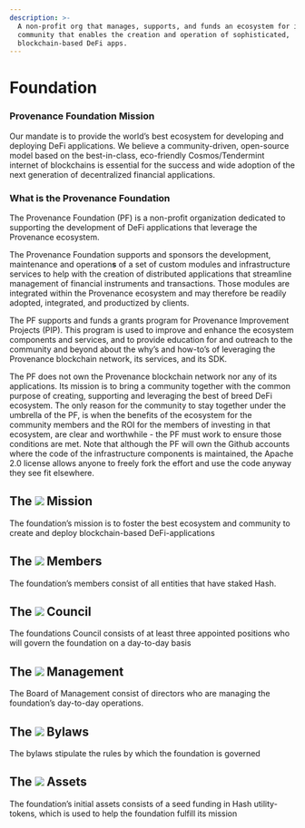 ```yaml
---
description: >-
  A non-profit org that manages, supports, and funds an ecosystem for its
  community that enables the creation and operation of sophisticated,
  blockchain-based DeFi apps.
---
```


# Foundation

### **Provenance Foundation Mission**

Our mandate is to provide the world’s best ecosystem for developing and deploying DeFi applications. We believe a community-driven, open-source model based on the best-in-class, eco-friendly Cosmos/Tendermint internet of blockchains is essential for the success and wide adoption of the next generation of decentralized financial applications.

### **What is the Provenance Foundation**

The Provenance Foundation \(PF\) is a non-profit organization dedicated to supporting the development of DeFi applications that leverage the Provenance ecosystem.

The Provenance Foundation supports and sponsors the development, maintenance and operation**s** of a set of custom modules and infrastructure services to help with the creation of distributed applications that streamline management of financial instruments and transactions. Those modules are integrated within the Provenance ecosystem and may therefore be readily adopted, integrated, and productized by clients.

The PF supports and funds a grants program for Provenance Improvement Projects \(PIP\). This program is used to improve and enhance the ecosystem components and services, and to provide education for and outreach to the community and beyond about the why’s and how-to’s of leveraging the Provenance blockchain network, its services, and its SDK.

The PF does not own the Provenance blockchain network nor any of its applications. Its mission is to bring a community together with the common purpose of creating, supporting and leveraging the best of breed DeFi ecosystem. The only reason for the community to stay together under the umbrella of the PF, is when the benefits of the ecosystem for the community members and the ROI for the members of investing in that ecosystem, are clear and worthwhile - the PF must work to ensure those conditions are met. Note that although the PF will own the Github accounts where the code of the infrastructure components is maintained, the Apache 2.0 license allows anyone to freely fork the effort and use the code anyway they see fit elsewhere.

## **The** ![](https://lh3.googleusercontent.com/4PfoUGEiGWy4psIrXQ66shKmcBC5-cBJa_MsXueU1tDqKmgIXkZFYWRgYjQpBqk4dmHGIZDPElEQffcK-h1ISgQotuqrKsrf7L0QahDk5JdLaPiTLO9AWqvYMy9hY98eD8s5YWVK) **Mission**

The foundation’s mission is to foster the best ecosystem and community to create and deploy blockchain-based DeFi-applications

## **The** ![](https://lh5.googleusercontent.com/4MX4dehciasIGIPEyTjKw7hxT1a8qig96W09JHNQR5x9iwW4ebUm48VsHhTYYJWL12LzGnzwsEWUpvFHmDD3tELtNpJkmfdQUwcD7jf-sldOmBznV1ayCya87L_DLKr__1Ca_zC1) **Members**

The foundation’s members consist of all entities that have staked Hash.

## **The** ![](https://lh5.googleusercontent.com/BcD3arSEuLA0qOKbP961SrjNt6RmfwEljkIDLjmrrSr1KSon0TAH3CSaClDQEbQmpDe09TV0QGqCZKnpW5YafSuV7kxrHHCNJnGbOgz1M2z0uUtikScntCrRK1AMpljQ33hk1bqe) **Council**

The foundations Council consists of at least three appointed positions who will govern the foundation on a day-to-day basis

## **The** ![](https://lh4.googleusercontent.com/LDGfNPe0I0_lXU0DEe0yAQV81Ux3Xc3_bYq4hZxLBriclSQY25TmZ-KhNjOKTnSyv7CraOXnBsTJCo4tetuMNtqKta7-vGjnvIRgwFX_CCzqxUE4sSQ-4puk8I3TLYgwpBKx8B6F) **Management**

The Board of Management consist of directors who are managing the foundation’s day-to-day operations.

## **The** ![](https://lh4.googleusercontent.com/wZretRilreEWupweTMPulQTFBpHH7SOjPI6A5IuioiJr4PwkBuhWNOcvk6CkcfIsXMfjqd4OgHaC0hMWGVL7fPDFODlrqen0tZh5tZNKnGi4dOqzLrAaCILsHdPdVfIeV1-N3IPo) **Bylaws**

The bylaws stipulate the rules by which the foundation is governed

## **The** ![](https://lh6.googleusercontent.com/8fhKFI9ZD18FeKacU7utIhonELx9EwHUvRSfbI5UDrU-hM0d6nTWpFMSgy8TlaU2sDhd3uoBKo068vKjuJ1OkclA9PF5J3qEyvAHDpg3I51zbVjV0a56sYxbFGnTRYRT_S5OG-PR) **Assets**

The foundation’s initial assets consists of a seed funding in Hash utility-tokens, which is used to help the foundation fulfill its mission

